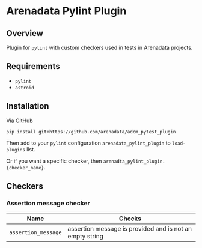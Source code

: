 # Arenadata Pylint Plugin

## Overview

Plugin for `pylint` with custom checkers used in tests in Arenadata projects.

## Requirements

- `pylint`
- `astroid`

## Installation

Via GitHub

`pip install git+https://github.com/arenadata/adcm_pytest_plugin`

Then add to your `pylint` configuration `arenadata_pylint_plugin` to `load-plugins` list.

Or if you want a specific checker, then `arenadta_pylint_plugin.{checker_name}`.

## Checkers

### Assertion message checker

Name | Checks
--- | ---
`assertion_message` | assertion message is provided and is not an empty string
